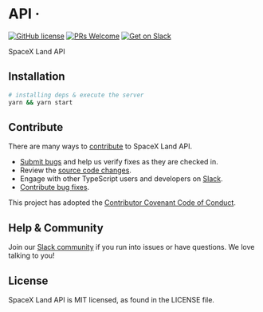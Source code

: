 # API &middot;
[![GitHub license](https://img.shields.io/badge/license-MIT-blue.svg)](https://github.com/facebook/react/blob/master/LICENSE)
[![PRs Welcome](https://img.shields.io/badge/PRs-welcome-brightgreen.svg)](CONTRIBUTING.md#feature)
[![Get on Slack](https://img.shields.io/badge/slack-join-orange.svg)](https://spacexland.slack.com)

SpaceX Land API

## Installation
```bash
# installing deps & execute the server
yarn && yarn start
```

## Contribute

There are many ways to [contribute](https://github.com/spacexland/api/blob/master/CONTRIBUTING.md) to SpaceX Land API.
* [Submit bugs](https://github.com/spacexland/api/issues) and help us verify fixes as they are checked in.
* Review the [source code changes](https://github.com/spacexland/api/pulls).
* Engage with other TypeScript users and developers on [Slack](https://spacexland.slack.com). 
* [Contribute bug fixes](https://github.com/spacexland/api/blob/master/CONTRIBUTING.md).

This project has adopted the [Contributor Covenant Code of Conduct](https://www.contributor-covenant.org/version/1/4/code-of-conduct.md).

## Help & Community
Join our [Slack community](http://spacexland.slack.com) if you run into issues or have questions. We love talking to you!

## License
SpaceX Land API is MIT licensed, as found in the LICENSE file.
